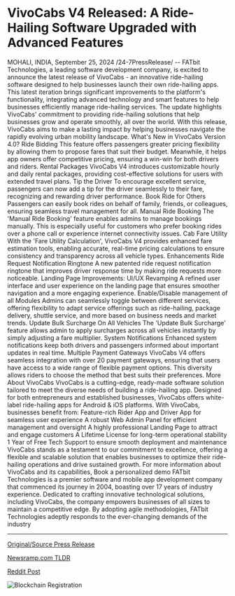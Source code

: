 # VivoCabs V4 Released: A Ride-Hailing Software Upgraded with Advanced Features

MOHALI, INDIA, September 25, 2024 /24-7PressRelease/ -- FATbit Technologies, a leading software development company, is excited to announce the latest release of VivoCabs - an innovative ride-hailing software designed to help businesses launch their own ride-hailing apps. This latest iteration brings significant improvements to the platform's functionality, integrating advanced technology and smart features to help businesses efficiently manage ride-hailing services. The update highlights VivoCabs' commitment to providing ride-hailing solutions that help businesses grow and operate smoothly, all over the world.  With this release, VivoCabs aims to make a lasting impact by helping businesses navigate the rapidly evolving urban mobility landscape.  What's New in VivoCabs Version 4.0?  Ride Bidding This feature offers passengers greater pricing flexibility by allowing them to propose fares that suit their budget. Meanwhile, it helps app owners offer competitive pricing, ensuring a win-win for both drivers and riders.   Rental Packages VivoCabs V4 introduces customizable hourly and daily rental packages, providing cost-effective solutions for users with extended travel plans.  Tip the Driver To encourage excellent service, passengers can now add a tip for the driver seamlessly to their fare, recognizing and rewarding driver performance.   Book Ride for Others Passengers can easily book rides on behalf of family, friends, or colleagues, ensuring seamless travel management for all.  Manual Ride Booking  The 'Manual Ride Booking' feature enables admins to manage bookings manually. This is especially useful for customers who prefer booking rides over a phone call or experience internet connectivity issues.  Cab Fare Utility With the 'Fare Utility Calculation', VivoCabs V4 provides enhanced fare estimation tools, enabling accurate, real-time pricing calculations to ensure consistency and transparency across all vehicle types.  Enhancements  Ride Request Notification Ringtone A new patented ride request notification ringtone that improves driver response time by making ride requests more noticeable.  Landing Page Improvements: UI/UX Revamping A refined user interface and user experience on the landing page that ensures smoother navigation and a more engaging experience.   Enable/Disable management of all Modules Admins can seamlessly toggle between different services, offering flexibility to adapt service offerings such as ride-hailing, package delivery, shuttle service, and more based on business needs and market trends.  Update Bulk Surcharge On All Vehicles  The 'Update Bulk Surcharge' feature allows admin to apply surcharges across all vehicles instantly by simply adjusting a fare multiplier.  System Notifications Enhanced system notifications keep both drivers and passengers informed about important updates in real time.  Multiple Payment Gateways VivoCabs V4 offers seamless integration with over 20 payment gateways, ensuring that users have access to a wide range of flexible payment options. This diversity allows riders to choose the method that best suits their preferences.  More About VivoCabs  VivoCabs is a cutting-edge, ready-made software solution tailored to meet the diverse needs of building a ride-hailing app. Designed for both entrepreneurs and established businesses, VivoCabs offers white-label ride-hailing apps for Android & iOS platforms.  With VivoCabs, businesses benefit from:  Feature-rich Rider App and Driver App for seamless user experience A robust Web Admin Panel for efficient management and oversight A highly professional Landing Page to attract and engage customers A Lifetime License for long-term operational stability 1 Year of Free Tech Support to ensure smooth deployment and maintenance  VivoCabs stands as a testament to our commitment to excellence, offering a flexible and scalable solution that enables businesses to optimize their ride-hailing operations and drive sustained growth.  For more information about VivoCabs and its capabilities, Book a personalized demo  FATbit Technologies is a premier software and mobile app development company that commenced its journey in 2004, boasting over 17 years of industry experience. Dedicated to crafting innovative technological solutions, including VivoCabs, the company empowers businesses of all sizes to maintain a competitive edge. By adopting agile methodologies, FATbit Technologies adeptly responds to the ever-changing demands of the industry 

---

[Original/Source Press Release](https://www.24-7pressrelease.com/press-release/514614/vivocabs-v4-released-a-ride-hailing-software-upgraded-with-advanced-features)
                    

[Newsramp.com TLDR](https://newsramp.com/curated-news/fatbit-technologies-unveils-new-features-in-vivocabs-ride-hailing-software/089d05f9785ad9e95c4dbb2a5b7044c5) 

 



[Reddit Post](https://www.reddit.com/r/technology_press/comments/1foykik/fatbit_technologies_unveils_new_features_in/) 



![Blockchain Registration](https://cdn.newsramp.app/24-7PressRelease/qrcode/249/25/rubywyvj.webp)